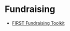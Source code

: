# Fundraising

- [FIRST Fundraising Toolkit](http://www.firstinspires.org/resource-library/fundraising-toolkit)
